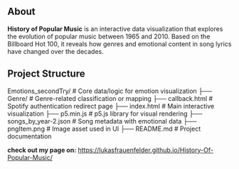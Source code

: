 
## About
**History of Popular Music** is an interactive data visualization that explores the evolution of popular music between 1965 and 2010. Based on the Billboard Hot 100, it reveals how genres and emotional content in song lyrics have changed over the decades.

## Project Structure
Emotions_secondTry/ # Core data/logic for emotion visualization
├── Genre/ # Genre-related classification or mapping
├── callback.html # Spotify authentication redirect page
├── index.html # Main interactive visualization
├── p5.min.js # p5.js library for visual rendering
├── songs_by_year-2.json # Song metadata with emotional data
├── pngItem.png # Image asset used in UI
├── README.md # Project documentation


**check out my page on:**
https://lukasfrauenfelder.github.io/History-Of-Popular-Music/
